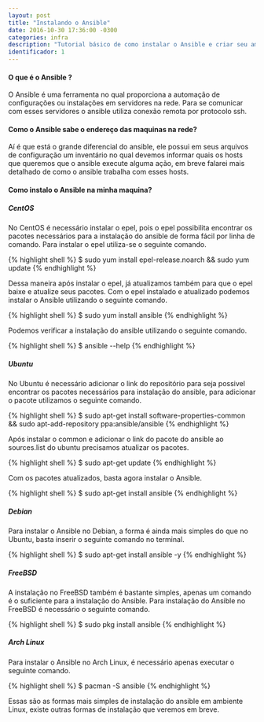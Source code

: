 ```yaml
---
layout: post
title: "Instalando o Ansible"
date: 2016-10-30 17:36:00 -0300
categories: infra
description: "Tutorial básico de como instalar o Ansible e criar seu ambiente"
identificador: 1
---
```


#### **O que é o Ansible ?**

O Ansible é uma ferramenta no qual proporciona a automação de configurações ou instalações em servidores na rede. Para se comunicar com esses servidores o ansible utiliza conexão remota por protocolo ssh.

#### **Como o Ansible sabe o endereço das maquinas na rede?**

Aí é que está o grande diferencial do ansible, ele possui em seus arquivos de configuração um inventário no qual devemos informar quais os hosts que queremos que o ansible execute alguma ação, em breve falarei mais detalhado de como o ansible trabalha com esses hosts.

#### **Como instalo o Ansible na minha maquina?**

##### **CentOS**

No CentOS é necessário instalar o epel, pois o epel possibilita encontrar os pacotes necessários para a instalação do ansible de forma fácil por linha de comando.
Para instalar o epel utiliza-se o seguinte comando.

{% highlight shell %}
    $ sudo yum install epel-release.noarch && sudo yum update
{% endhighlight %}


Dessa maneira após instalar o epel, já atualizamos também para que o epel baixe e atualize seus pacotes. Com o epel instalado e atualizado podemos instalar o Ansible utilizando o seguinte comando.

{% highlight shell %}
    $ sudo yum install ansible
{% endhighlight %}

Podemos verificar a instalação do ansible utilizando o seguinte comando.

{% highlight shell %}
    $ ansible --help
{% endhighlight %}

##### **Ubuntu**

No Ubuntu é necessário adicionar o link do repositório para seja possivel encontrar os pacotes necessários para instalação do ansible, para adicionar o pacote utilizamos o seguinte comando.

{% highlight shell %}
    $ sudo apt-get install software-properties-common
    && sudo apt-add-repository ppa:ansible/ansible
{% endhighlight %}

Após instalar o common e adicionar o link do pacote do ansible ao sources.list do ubuntu precisamos atualizar os pacotes.

{% highlight shell %}
    $ sudo apt-get update
{% endhighlight %}


Com os pacotes atualizados, basta agora instalar o Ansible.

{% highlight shell %}
    $ sudo apt-get install ansible
{% endhighlight %}


##### **Debian**

Para instalar o Ansible no Debian, a forma é ainda mais simples do que no Ubuntu, basta inserir o seguinte comando no terminal.

{% highlight shell %}
    $ sudo apt-get install ansible -y
{% endhighlight %}

##### **FreeBSD**

A instalação no FreeBSD também é bastante simples, apenas um comando é o suficiente para a instalação do Ansible. Para instalação do Ansible no FreeBSD é necessário o seguinte comando.

{% highlight shell %}
    $ sudo pkg install ansible
{% endhighlight %}

##### **Arch Linux**

Para instalar o Ansible no Arch Linux, é necessário apenas executar o seguinte comando.

{% highlight shell %}
    $ pacman -S ansible
{% endhighlight %}

Essas são as formas mais simples de instalação do ansible em ambiente Linux, existe outras formas de instalação que veremos em breve.